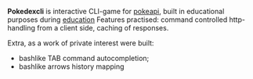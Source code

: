 **Pokedexcli** is interactive CLI-game for [pokeapi](https://pokeapi.co/), built in educational purposes during [education](https://boot.dev/)
Features practised: command controlled http-handling from a client side, caching of responses.

Extra, as a work of private interest were built: 
* bashlike TAB command autocompletion;
* bashlike arrows history mapping